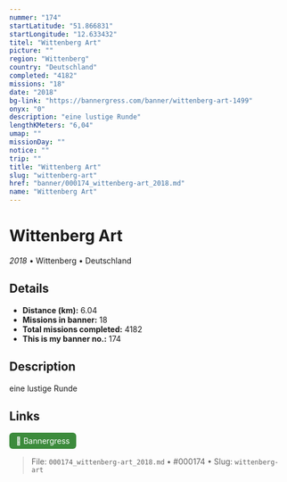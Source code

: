 ```yaml
---
nummer: "174"
startLatitude: "51.866831"
startLongitude: "12.633432"
titel: "Wittenberg Art"
picture: ""
region: "Wittenberg"
country: "Deutschland"
completed: "4182"
missions: "18"
date: "2018"
bg-link: "https://bannergress.com/banner/wittenberg-art-1499"
onyx: "0"
description: "eine lustige Runde"
lengthKMeters: "6,04"
umap: ""
missionDay: ""
notice: ""
trip: ""
title: "Wittenberg Art"
slug: "wittenberg-art"
href: "banner/000174_wittenberg-art_2018.md"
name: "Wittenberg Art"
---
```

# Wittenberg Art

*2018* • Wittenberg • Deutschland





## Details
- **Distance (km):** 6.04
- **Missions in banner:** 18
- **Total missions completed:** 4182
- **This is my banner no.:** 174



## Description
eine lustige Runde



## Links
<a href="https://bannergress.com/banner/wittenberg-art-1499" target="_blank" style="display:inline-block;margin-right:8px;padding:6px 12px;background:#3c8b3c;color:#fff;text-decoration:none;border-radius:6px;">🔗 Bannergress</a>



> File: `000174_wittenberg-art_2018.md`
> • #000174
> • Slug: `wittenberg-art`
